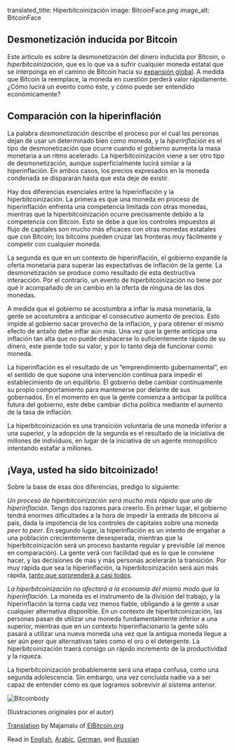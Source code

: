 translated_title: Hiperbitcoinización
image: BitcoinFace.png
image_alt: BitcoinFace

## Desmonetización inducida por Bitcoin

Este artículo es sobre la desmonetización del dinero inducida por Bitcoin, o *hiperbitcoinización*, que es lo que va a sufrir cualquier moneda estatal que se interponga en el camino de Bitcoin hacia su [expansión global](/mempool/why-bitcoin-will-continue-to-grow). A medida que Bitcoin la reemplace, la moneda en cuestión perderá valor rápidamente. ¿Cómo lucirá un evento como éste, y cómo puede ser entendido económicamente?

## Comparación con la hiperinflación

La palabra *desmonetización* describe el proceso por el cual las personas dejan de usar un determinado bien como moneda, y la *hiperinflación* es el tipo de desmonetización que ocurre cuando el gobierno aumenta la masa monetaria a un ritmo acelerado. La hiperbitcoinización viene a ser otro tipo de desmonetización, aunque superficialmente lucirá similar a la hiperinflación. En ambos casos, los precios expresados en la moneda condenada se dispararán hasta que esta deje de existir.

Hay dos diferencias esenciales entre la hiperinflación y la hiperbitcoinización. La primera es que una moneda en proceso de hiperinflación enfrenta una competencia limitada con otras monedas, mientras que la hiperbitcoinización ocurre precisamente debido a la competencia con Bitcoin. Esto se debe a que los controles impuestos al flujo de capitales son mucho más eficaces con otras monedas estatales que con Bitcoin; los bitcoins pueden cruzar las fronteras muy fácilmente y competir con cualquier moneda.

La segunda es que en un contexto de hiperinflación, el gobierno expande la oferta monetaria para superar las expectativas de inflación de la gente. La desmonetización se produce como resultado de esta destructiva interacción. Por el contrario, un evento de hiperbitcoinización no tiene por qué ir acompañado de un cambio en la oferta de ninguna de las dos monedas.

A medida que el gobierno se acostumbra a inflar la masa monetaria, la gente se acostumbra a anticipar el consecutivo aumento de precios. Esto impide al gobierno sacar provecho de la inflación, y para obtener el mismo efecto de antaño debe inflar aún más. Una vez que la gente anticipa una inflación tan alta ​que no puede deshacerse lo suficientemente rápido de su dinero, este pierde todo su valor, y por lo tanto deja de funcionar como moneda.                 

La hiperinflación es el resultado de un “emprendimiento gubernamental”, en el sentido de que supone una intervención contínua para impedir el establecimiento de un equilibrio. El gobierno debe cambiar contínuamente su propio comportamiento para mantenerse por delante de sus gobernados. En el momento en que la gente comienza a anticipar la política futura del gobierno, este debe cambiar dicha política mediante el aumento de la tasa de inflación.

La hiperbitcoinización es una transición voluntaria de una moneda inferior a una superior, y la adopción de la segunda es el resultado de la iniciativa de millones de individuos, en lugar de la iniciativa de un agente monopólico intentando estafar a millones.

## ¡Vaya, usted ha sido bitcoinizado!

Sobre la base de esas dos diferencias, predigo lo siguiente:

*Un proceso de hiperbitcoinización será mucho más rápido que uno de hiperinflación.* Tengo dos razones para creerlo. En primer lugar, el gobierno tendrá enormes dificultades a la hora de impedir la entrada de bitcoins al país, dada la impotencia de los controles de capitales sobre una moneda *peer to peer*. En segundo lugar, la hiperinflación es un intento de engañar a una población crecientemente desesperada, mientras que la hiperbitcoinización será un proceso bastante regular y previsible (al menos en comparación). La gente verá con facilidad qué es lo que le conviene hacer, y las decisiones de más y más personas acelerarán la transición. Por muy rápida que sea la hiperinflación, la hiperbitcoinización será aún más rápida, [tanto que sorprenderá a casi todos](/mempool/why-bitcoin-will-continue-to-grow).

*La hiperbitcoinización no afectará a la economía del mismo modo que la hiperinflación.* La moneda es el instrumento de la división del trabajo, y la hiperinflación la torna cada vez menos fiable, obligando a la gente a usar cualquier alternativa disponible. En un contexto de hiperbitcoinización, las personas pasan de utilizar una moneda fundamentalmente inferior a una superior, mientras que en un contexto hiperinflacionario la gente sólo pasará a utilizar una nueva moneda una vez que la antigua moneda llegue a ser aún peor que alternativas tales como el oro o el detergente. La hiperbitcoinización traerá consigo un rápido incremento de la productividad y la riqueza.

La hiperbitcoinización probablemente será una etapa confusa, como una segunda adolescencia. Sin embargo, una vez concluida nadie va a ser capaz de entender cómo es que logramos sobrevivir al sistema anterior.

<div class="article-image">
  <img class="img-responsive center-block img-rounded" alt="Bitcoinbody" src="/static/img/mempool/hyperbitcoinization/Bitcoinbody.png"/>
</div>

<p class="text-muted text-center">
	(Ilustraciones originales por el autor)
</p>

[Translation](http://elbitcoin.org/hiperbitcoinizacion/) by Majamalu of [ElBitcoin.org](http://elbitcoin.org)

Read in [English](/mempool/hyperbitcoinization/), [Arabic](/mempool/hyperbitcoinization/ar/), [German](/mempool/hyperbitcoinization/de/), and [Russian](/mempool/hyperbitcoinization/ru/)
